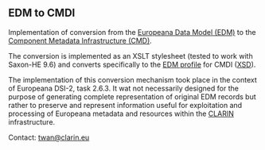 EDM to CMDI
-----------

Implementation of conversion from the 
[Europeana Data Model (EDM)](http://pro.europeana.eu/edm) to the 
[Component Metadata Infrastructure (CMD)](https://www.clarin.eu/cmdi).

The conversion is implemented as an XSLT stylesheet (tested to work with Saxon-HE 9.6)
and converts specifically to the 
[EDM profile](https://catalog.clarin.eu/ds/ComponentRegistry#/?itemId=clarin.eu%3Acr1%3Ap_1475136016208&registrySpace=private)
for CMDI ([XSD](https://catalog.clarin.eu/ds/ComponentRegistry/rest/registry/1.x/profiles/clarin.eu:cr1:p_1475136016208/xsd)).

The implementation of this conversion mechanism took place in the context of Europeana 
DSI-2, task 2.6.3. It wat not necessarily designed for the purpose of generating complete
representation of original EDM records but rather to preserve and represent information
useful for exploitation and processing of Europeana metadata and resources within the
[CLARIN](https://www.clarin.eu) infrastructure.

Contact: [twan@clarin.eu](twan@clarin.eu)
